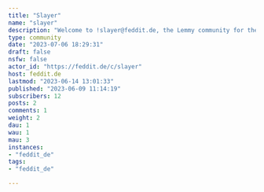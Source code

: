 ```yaml
---
title: "Slayer" 
name: "slayer"
description: "Welcome to !slayer@feddit.de, the Lemmy community for the undisputed best band that has ever been, or will be.# Rules1. **Keep it on topic** — Posts should have something to do with Slayer or related projects (e.g. other bands that Slayer members play or played in)2. **No trolling** — Criticism of Slayer is fine, but open trolling or low effort posts will be removed.3. **No discrimination** — including (but not limited to) racism, sexism, ableism, homophobia, transphobia, or xenophobia. See the [Lemmy Code of Conduct](https://join-lemmy.org/docs/en/code_of_conduct.html) and the TOS of [feddit.de](https://feddit.de/).4. **Be respectful and kind** — Everyone should feel welcome here. Behaviour like doxxing, stalking, brigading, dogpiling, mobbing, deliberate misgendering or deadnaming will not be tolerated.5. **No Nazi propaganda** — including symbols like the swastika. Obviously there is a Siegrune in the bands logo and on some of Jeff's guitars, which will be tolerated *in that context*.6. **No Ads / Spamming** — Self-promotion is OK as long as it’s not excessive.7. **No porn**"
type: community
date: "2023-07-06 18:29:31"
draft: false
nsfw: false
actor_id: "https://feddit.de/c/slayer"
host: feddit.de
lastmod: "2023-06-14 13:01:33"
published: "2023-06-09 11:14:19"
subscribers: 12
posts: 2
comments: 1
weight: 2
dau: 1
wau: 1
mau: 3
instances:
- "feddit_de"
tags: 
- "feddit_de"

---
```

